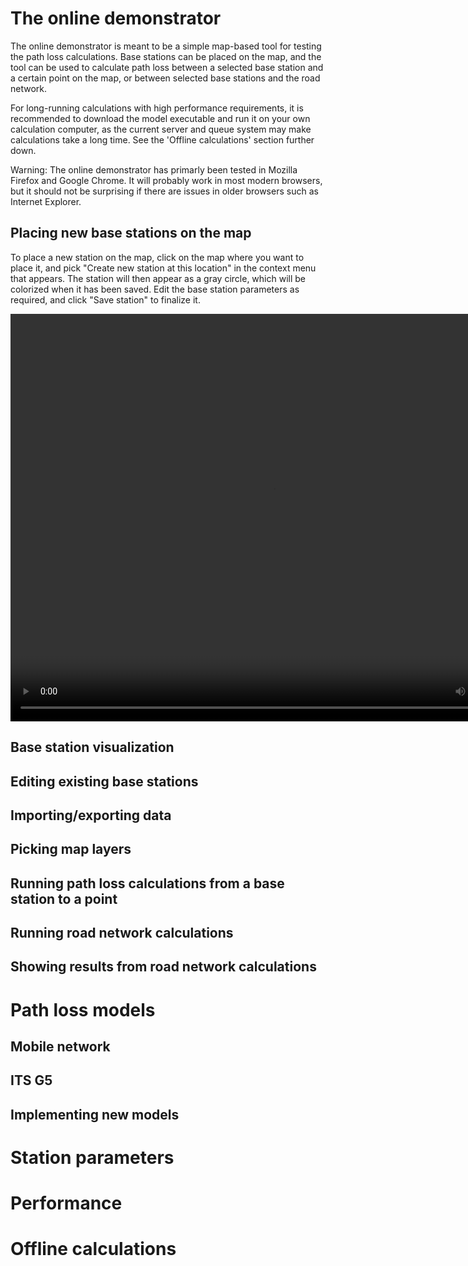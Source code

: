 # The online demonstrator
The online demonstrator is meant to be a simple map-based tool for testing the path loss calculations. Base stations can be placed on the map, and the tool can be used to calculate path loss between a selected base station and a certain point on the map, or between selected base stations and the road network.

For long-running calculations with high performance requirements, it is recommended to download the model executable and run it on your own calculation computer, as the current server and queue system may make calculations take a long time. See the 'Offline calculations' section further down.

Warning: The online demonstrator has primarly been tested in Mozilla Firefox and Google Chrome. It will probably work in most modern browsers, but it should not be surprising if there are issues in older browsers such as Internet Explorer.

## Placing new base stations on the map
To place a new station on the map, click on the map where you want to place it, and pick "Create new station at this location" in the context menu that appears. The station will then appear as a gray circle, which will be colorized when it has been saved. Edit the base station parameters as required, and click "Save station" to finalize it.

<video width="840" height="652" controls>
  <source src="./src/Docs/media/create-station.mp4" type="video/mp4">
</video>

## Base station visualization

## Editing existing base stations
## Importing/exporting data
## Picking map layers
## Running path loss calculations from a base station to a point
## Running road network calculations
## Showing results from road network calculations

# Path loss models
## Mobile network
## ITS G5
## Implementing new models

# Station parameters
# Performance
# Offline calculations